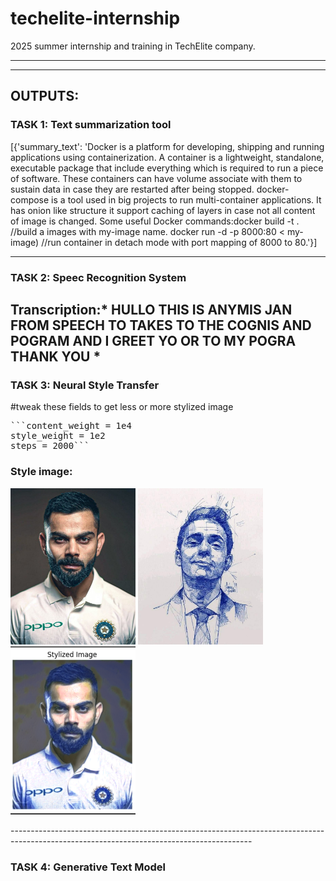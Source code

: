 # techelite-internship
2025 summer internship and training in TechElite company.

--------------------------------------------------------------------------------------------------------------------------------------------
---

## OUTPUTS:  


### TASK 1: Text summarization tool ###

[{'summary_text': 'Docker is a platform for developing, shipping and running applications using containerization. A container is a lightweight, standalone, executable package that include everything which is required to run a piece of software. These containers can have volume associate with them to sustain data in case they are restarted after being stopped. docker-compose is a tool used in big projects to run multi-container applications. It has onion like structure it support caching of layers in case not all content of image is changed. Some useful Docker commands:docker build -t <my-image> . //build a images with my-image name. docker run -d -p 8000:80 < my- image) //run container in detach mode with port mapping of 8000 to 80.'}]


-------------------------------------------------------------------------------------------------------------------------------------------

### TASK 2: Speec Recognition System ###

**Transcription**:* HULLO THIS IS ANYMIS JAN FROM SPEECH TO TAKES TO THE COGNIS AND POGRAM AND I GREET YO OR TO MY POGRA THANK YOU
*
-------------------------------------------------------------------------------------------------------------------------------------------


### TASK 3: Neural Style Transfer ###

#tweak these fields to get less or more stylized image <br>
<pre>```content_weight = 1e4  
style_weight = 1e2
steps = 2000```</pre>

### Style image:
<p float="left">
  <img src="./virat-kohli.jpg" width="200"/>
  <img src="./artist_style.jpg" width="200"/>
  <img src="./output_image.png" width="200"/>
</p>
------------------------------------------------------------------------------------------------------------------------------------------

### TASK 4: Generative Text Model ###

